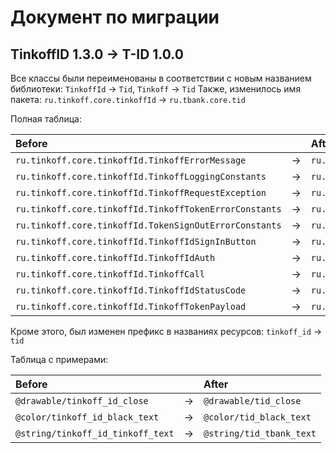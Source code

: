 # Документ по миграции

## TinkoffID 1.3.0 -> T-ID 1.0.0

Все классы были переименованы в соответствии с новым названием библиотеки:
`TinkoffId` -> `Tid`, `Tinkoff` -> `Tid`
Также, изменилось имя пакета: `ru.tinkoff.core.tinkoffId` -> `ru.tbank.core.tid`

Полная таблица:

| Before                                                 |    | After                                             |
|:-------------------------------------------------------|:--:|:--------------------------------------------------|
| `ru.tinkoff.core.tinkoffId.TinkoffErrorMessage`        | -> | `ru.tbank.core.tid.TidErrorMessage`               |
| `ru.tinkoff.core.tinkoffId.TinkoffLoggingConstants`    | -> | `ru.tbank.core.tid.TidLoggingConstants`           |
| `ru.tinkoff.core.tinkoffId.TinkoffRequestException`    | -> | `ru.tbank.core.tid.TidRequestException`           |
| `ru.tinkoff.core.tinkoffId.TinkoffTokenErrorConstants` | -> | `ru.tbank.core.tid.TidTokenErrorConstants`        |
| `ru.tinkoff.core.tinkoffId.TokenSignOutErrorConstants` | -> | `ru.tbank.core.tid.TidTokenSignOutErrorConstants` |
| `ru.tinkoff.core.tinkoffId.TinkoffIdSignInButton`      | -> | `ru.tbank.core.tid.TidSignInButton`               |
| `ru.tinkoff.core.tinkoffId.TinkoffIdAuth`              | -> | `ru.tbank.core.tid.TidAuth`                       |
| `ru.tinkoff.core.tinkoffId.TinkoffCall`                | -> | `ru.tbank.core.tid.TidCall`                       |
| `ru.tinkoff.core.tinkoffId.TinkoffIdStatusCode`        | -> | `ru.tbank.core.tid.TidStatusCode`                 |
| `ru.tinkoff.core.tinkoffId.TinkoffTokenPayload`        | -> | `ru.tbank.core.tid.TidTokenPayload`               |

Кроме этого, был изменен префикс в названиях ресурсов: `tinkoff_id` -> `tid`

Таблица с примерами:

| Before                            |    | After                    |
|:----------------------------------|:--:|:-------------------------|
| `@drawable/tinkoff_id_close`      | -> | `@drawable/tid_close`    |
| `@color/tinkoff_id_black_text`    | -> | `@color/tid_black_text`  |
| `@string/tinkoff_id_tinkoff_text` | -> | `@string/tid_tbank_text` |
